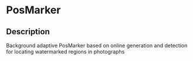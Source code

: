 # PosMarker

## Description
Background adaptive PosMarker based on online generation and detection for locating watermarked regions in photographs
